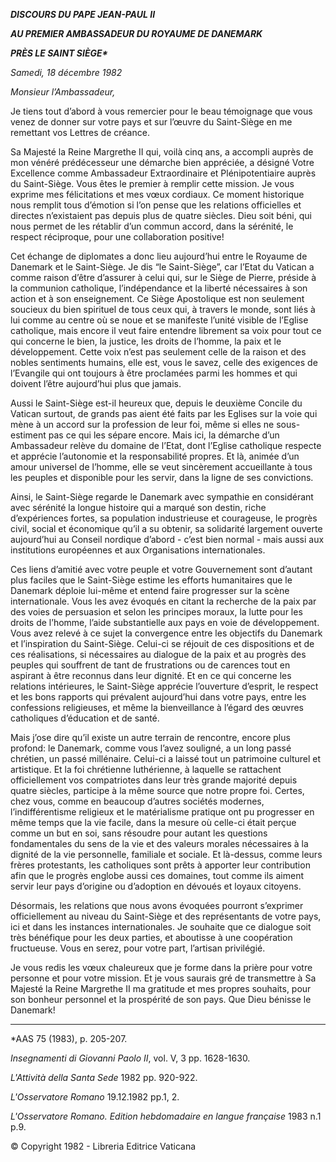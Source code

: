 ***DISCOURS DU PAPE JEAN-PAUL II***

***AU PREMIER AMBASSADEUR DU ROYAUME DE DANEMARK***

***PRÈS LE SAINT SIÈGE\****

*Samedi, 18 décembre 1982*

*Monsieur l’Ambassadeur,*

Je tiens tout d’abord à vous remercier pour le beau témoignage que vous venez de donner sur votre pays et sur l’œuvre du Saint-Siège en me remettant vos Lettres de créance.

Sa Majesté la Reine Margrethe II qui, voilà cinq ans, a accompli auprès de mon vénéré prédécesseur une démarche bien appréciée, a désigné Votre Excellence comme Ambassadeur Extraordinaire et Plénipotentiaire auprès du Saint-Siège. Vous êtes le premier à remplir cette mission. Je vous exprime mes félicitations et mes vœux cordiaux. Ce moment historique nous remplit tous d’émotion si l’on pense que les relations officielles et directes n’existaient pas depuis plus de quatre siècles. Dieu soit béni, qui nous permet de les rétablir d’un commun accord, dans la sérénité, le respect réciproque, pour une collaboration positive!

Cet échange de diplomates a donc lieu aujourd’hui entre le Royaume de Danemark et le Saint-Siège. Je dis “le Saint-Siège”, car l’Etat du Vatican a comme raison d’être d’assurer à celui qui, sur le Siège de Pierre, préside à la communion catholique, l’indépendance et la liberté nécessaires à son action et à son enseignement. Ce Siège Apostolique est non seulement soucieux du bien spirituel de tous ceux qui, à travers le monde, sont liés à lui comme au centre où se noue et se manifeste l’unité visible de l’Eglise catholique, mais encore il veut faire entendre librement sa voix pour tout ce qui concerne le bien, la justice, les droits de l’homme, la paix et le développement. Cette voix n’est pas seulement celle de la raison et des nobles sentiments humains, elle est, vous le savez, celle des exigences de l’Evangile qui ont toujours à être proclamées parmi les hommes et qui doivent l’être aujourd’hui plus que jamais.

Aussi le Saint-Siège est-il heureux que, depuis le deuxième Concile du Vatican surtout, de grands pas aient été faits par les Eglises sur la voie qui mène à un accord sur la profession de leur foi, même si elles ne sous-estiment pas ce qui les sépare encore. Mais ici, la démarche d’un Ambassadeur relève du domaine de l’Etat, dont l’Eglise catholique respecte et apprécie l’autonomie et la responsabilité propres. Et là, animée d’un amour universel de l’homme, elle se veut sincèrement accueillante à tous les peuples et disponible pour les servir, dans la ligne de ses convictions.

Ainsi, le Saint-Siège regarde le Danemark avec sympathie en considérant avec sérénité la longue histoire qui a marqué son destin, riche d’expériences fortes, sa population industrieuse et courageuse, le progrès civil, social et économique qu’il a su obtenir, sa solidarité largement ouverte aujourd’hui au Conseil nordique d’abord - c’est bien normal - mais aussi aux institutions européennes et aux Organisations internationales.

Ces liens d’amitié avec votre peuple et votre Gouvernement sont d’autant plus faciles que le Saint-Siège estime les efforts humanitaires que le Danemark déploie lui-même et entend faire progresser sur la scène internationale. Vous les avez évoqués en citant la recherche de la paix par des voies de persuasion et selon les principes moraux, la lutte pour les droits de l’homme, l’aide substantielle aux pays en voie de développement. Vous avez relevé à ce sujet la convergence entre les objectifs du Danemark et l’inspiration du Saint-Siège. Celui-ci se réjouit de ces dispositions et de ces réalisations, si nécessaires au dialogue de la paix et au progrès des peuples qui souffrent de tant de frustrations ou de carences tout en aspirant à être reconnus dans leur dignité. Et en ce qui concerne les relations intérieures, le Saint-Siège apprécie l’ouverture d’esprit, le respect et les bons rapports qui prévalent aujourd’hui dans votre pays, entre les confessions religieuses, et même la bienveillance à l’égard des œuvres catholiques d’éducation et de santé.

Mais j’ose dire qu’il existe un autre terrain de rencontre, encore plus profond: le Danemark, comme vous l’avez souligné, a un long passé chrétien, un passé millénaire. Celui-ci a laissé tout un patrimoine culturel et artistique. Et la foi chrétienne luthérienne, à laquelle se rattachent officiellement vos compatriotes dans leur très grande majorité depuis quatre siècles, participe à la même source que notre propre foi. Certes, chez vous, comme en beaucoup d’autres sociétés modernes, l’indifférentisme religieux et le matérialisme pratique ont pu progresser en même temps que la vie facile, dans la mesure où celle-ci était perçue comme un but en soi, sans résoudre pour autant les questions fondamentales du sens de la vie et des valeurs morales nécessaires à la dignité de la vie personnelle, familiale et sociale. Et là-dessus, comme leurs frères protestants, les catholiques sont prêts à apporter leur contribution afin que le progrès englobe aussi ces domaines, tout comme ils aiment servir leur pays d’origine ou d’adoption en dévoués et loyaux citoyens.

Désormais, les relations que nous avons évoquées pourront s’exprimer officiellement au niveau du Saint-Siège et des représentants de votre pays, ici et dans les instances internationales. Je souhaite que ce dialogue soit très bénéfique pour les deux parties, et aboutisse à une coopération fructueuse. Vous en serez, pour votre part, l’artisan privilégié.

Je vous redis les vœux chaleureux que je forme dans la prière pour votre personne et pour votre mission. Et je vous saurais gré de transmettre à Sa Majesté la Reine Margrethe II ma gratitude et mes propres souhaits, pour son bonheur personnel et la prospérité de son pays. Que Dieu bénisse le Danemark!

* * *

\*AAS 75 (1983), p. 205-207.

*Insegnamenti di Giovanni Paolo II*, vol. V, 3 pp. 1628-1630.

*L'Attività della Santa Sede* 1982 pp. 920-922.

*L'Osservatore Romano* 19.12.1982 pp.1, 2.

*L'Osservatore Romano. Edition hebdomadaire en langue française* 1983 n.1 p.9.

© Copyright 1982 - Libreria Editrice Vaticana